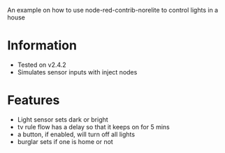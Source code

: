 An example on how to use node-red-contrib-norelite to control lights in a house

# Information
- Tested on v2.4.2
- Simulates sensor inputs with inject nodes

# Features
- Light sensor sets dark or bright
- tv rule flow has a delay so that it keeps on for 5 mins
- a button, if enabled, will turn off all lights
- burglar sets if one is home or not

